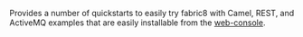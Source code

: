 Provides a number of quickstarts to easily try fabric8 with Camel, REST, and ActiveMQ examples that are easily installable from the [web-console](http://fabric8.io/guide/console.html).